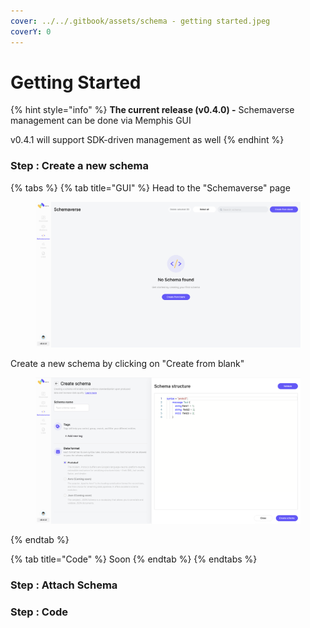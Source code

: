 ```yaml
---
cover: ../../.gitbook/assets/schema - getting started.jpeg
coverY: 0
---
```


# Getting Started

{% hint style="info" %}
**The current release (v0.4.0) -** Schemaverse management can be done via Memphis GUI

v0.4.1 will support SDK-driven management as well
{% endhint %}



### Step : Create a new schema

{% tabs %}
{% tab title="GUI" %}
Head to the "Schemaverse" page

<figure><img src="../../.gitbook/assets/Screen Shot 2022-11-10 at 15.22.17 (1).png" alt=""><figcaption></figcaption></figure>

Create a new schema by clicking on "Create from blank"

<figure><img src="../../.gitbook/assets/Screen Shot 2022-11-10 at 15.22.25 (1).png" alt=""><figcaption></figcaption></figure>


{% endtab %}

{% tab title="Code" %}
Soon
{% endtab %}
{% endtabs %}

### Step : Attach Schema

### Step : Code&#x20;
